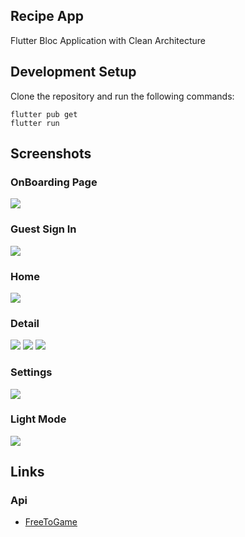 ## Recipe App

Flutter Bloc Application with Clean Architecture

## Development Setup
Clone the repository and run the following commands:
```
flutter pub get
flutter run
```

## Screenshots

### OnBoarding Page
<img src="assets/screenshots/on_boarding.png" />

### Guest Sign In
<img src="assets/screenshots/guest_sign_in.png" />

### Home
<img src="assets/screenshots/home.png" />

### Detail
<img src="assets/screenshots/detail_1.png" />
<img src="assets/screenshots/detail_2.png" />
<img src="assets/screenshots/detail_3.png" />

### Settings
<img src="assets/screenshots/settings.png" />

### Light Mode
<img src="assets/screenshots/light_mode.png" />

## Links
### Api
* [FreeToGame](https://www.freetogame.com/api-doc)

